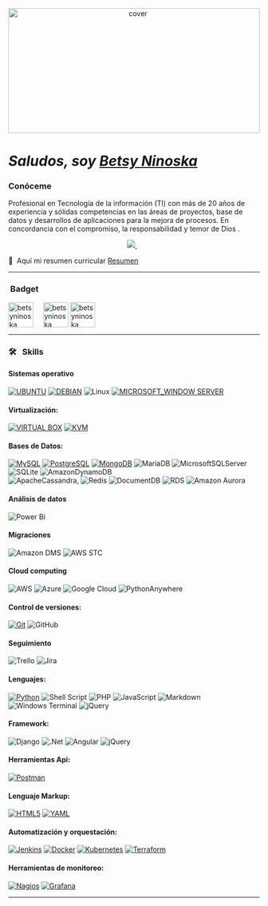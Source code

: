 <div align="center">
<img width="100%" height = "250px" src="https://media.licdn.com/dms/image/D4E16AQEHWK1n0XUfpA/profile-displaybackgroundimage-shrink_350_1400/0/1670871068120?e=1723680000&v=beta&t=vvj_YOB9xn836EHxFTeT3KlO0Ss3X-7E60A3UbkYMDc" alt="cover" />
</div>

# *Saludos, soy [Betsy Ninoska](https://www.linkedin.com/in/betsy-ninoska-palencia/)*
### Conóceme
<div>

<p align="justify">

Profesional en Tecnología de la información (TI) con más de 20 años de experiencia y sólidas competencias en las áreas de proyectos, base de datos y desarrollos de aplicaciones para la mejora de procesos. En concordancia
con el compromiso, la responsabilidad y temor de Dios .

<p align='center'>
  <a href="https://www.linkedin.com/in/betsy-ninoska-palencia-1aa817123">
   <img src="https://img.shields.io/badge/linkedin-%230077B5.svg?&style=for-the-badge&logo=linkedin&logoColor=white" />
  </a>&nbsp;&nbsp;
  
</p>

📄 &nbsp;Aquí mi resumen curricular [Resumen]([https://](https://betsyninoska.github.io/)) 

</p>
</div>
<hr>




<h3 align="left"> &nbsp;Badget</h3>
<p align="left">
<a href="https://www.credly.com/users/betsy-ninoska/badges" target="blank"><img align="center" src="https://img.icons8.com/?size=100&id=imamZukNSZr3&format=png&color=000000" alt="betsyninoska" height="50" width="50" /></a> &nbsp;&nbsp;&nbsp;
<a href="https://learn.microsoft.com/es-es/users/betsypalencia-3192/transcript/d954qclqkqx5x4k" target="blank"><img align="center" src="https://img.icons8.com/?size=100&id=22989&format=png&color=000000" alt="betsyninoska" height="50" width="50" /></a>
<a href="https://www.cloudskillsboost.google/public_profiles/bab48b2c-0a30-4724-9b99-f0abea9e5d2f" target="blank"><img align="center" src="https://img.icons8.com/?size=100&id=WHRLQdbEXQ16&format=png&color=000000" alt="betsyninoska" height="50" width="50" /></a>

</p>

<hr>


<h3 align="left">🛠 &nbsp; Skills</h3>

#### Sistemas operativo
[![UBUNTU](https://img.shields.io/badge/UBUNTU-EB6F1F?style=for-the-badge&logo=ubuntu&logoColor=white)](https://ubuntu.com/) [![DEBIAN](https://img.shields.io/badge/DEBIAN-A3002E?style=for-the-badge&logo=debian&logoColor=white)](https://www.debian.org/index.es.html) ![Linux](https://img.shields.io/badge/Linux-FCC624?style=for-the-badge&logo=linux&logoColor=black) [![MICROSOFT_WINDOW SERVER](https://img.shields.io/badge/MICROSOFT_WINDOW_SERVER-0067B8?style=for-the-badge&logo=windows&logoColor=white)](https://www.microsoft.com/es-es/windows-server)

#### Virtualización:
[![VIRTUAL BOX](https://img.shields.io/badge/VIRTUAL_BOX-173761?style=for-the-badge&logo=virtualbox&logoColor=white)](https://www.virtualbox.org/) [![KVM](https://img.shields.io/badge/KVM-CC0000?style=for-the-badge&logo=kvm&logoColor=white)](https://www.linux-kvm.org/page/Main_Page)

#### Bases de Datos:
[![MySQL](https://img.shields.io/badge/MySQL-00000F?style=for-the-badge&logo=mysql&logoColor=white)](https://www.mysql.com/) [![PostgreSQL](https://img.shields.io/badge/PostgreSQL-31648C?style=for-the-badge&logo=postgresql&logoColor=white)](https://www.postgresql.org/) [![MongoDB](https://img.shields.io/badge/MongoDB-4EA94B?style=for-the-badge&logo=mongodb&logoColor=white)](https://www.mongodb.com/) ![MariaDB](https://img.shields.io/badge/MariaDB-003545?style=for-the-badge&logo=mariadb&logoColor=white)
![MicrosoftSQLServer](https://img.shields.io/badge/Microsoft%20SQL%20Server-CC2927?style=for-the-badge&logo=microsoft%20sql%20server&logoColor=white) ![SQLite](https://img.shields.io/badge/sqlite-%2307405e.svg?style=for-the-badge&logo=sqlite&logoColor=white)
![AmazonDynamoDB](https://img.shields.io/badge/Amazon%20DynamoDB-4053D6?style=for-the-badge&logo=Amazon%20DynamoDB&logoColor=white)  
![ApacheCassandra](https://img.shields.io/badge/cassandra-%231287B1.svg?style=for-the-badge&logo=apache-cassandra&logoColor=white), ![Redis](https://img.shields.io/badge/redis-%23DD0031.svg?style=for-the-badge&logo=redis&logoColor=white)
![DocumentDB](https://img.shields.io/badge/Amazon%20DocumentDB-C925D1.svg?style=for-the-badge&logo=Amazon-DocumentDB&logoColor=white)
![RDS](https://img.shields.io/badge/Amazon%20RDS-527FFF.svg?style=for-the-badge&logo=Amazon-RDS&logoColor=white)
![Amazon Aurora](https://img.shields.io/badge/amazon-aurora)


#### Análisis de datos

![Power Bi](https://img.shields.io/badge/power_bi-F2C811?style=for-the-badge&logo=powerbi&logoColor=black)

#### Migraciones
![Amazon DMS](https://img.shields.io/badge/amazon-DMS)
![AWS STC](https://img.shields.io/badge/AWS-STC)



#### Cloud computing
![AWS](https://img.shields.io/badge/AWS-%23FF9900.svg?style=for-the-badge&logo=amazon-aws&logoColor=white) ![Azure](https://img.shields.io/badge/azure-%230072C6.svg?style=for-the-badge&logo=microsoftazure&logoColor=white) ![Google Cloud](https://img.shields.io/badge/GoogleCloud-%234285F4.svg?style=for-the-badge&logo=google-cloud&logoColor=white) ![PythonAnywhere](https://img.shields.io/badge/pythonanywhere-%232F9FD7.svg?style=for-the-badge&logo=pythonanywhere&logoColor=151515)

#### Control de versiones:
[![Git](https://img.shields.io/badge/Git-F05032?style=for-the-badge&logo=git&logoColor=white)](https://git-scm.com/)
![GitHub](https://img.shields.io/badge/github-%23121011.svg?style=for-the-badge&logo=github&logoColor=white)

#### Seguimiento
![Trello](https://img.shields.io/badge/Trello-%23026AA7.svg?style=for-the-badge&logo=Trello&logoColor=white) 
![Jira](https://img.shields.io/badge/jira-%230A0FFF.svg?style=for-the-badge&logo=jira&logoColor=white)

#### Lenguajes:
[![Python](https://img.shields.io/badge/Python-366C9C?style=for-the-badge&logo=python&logoColor=white)](https://www.python.org/)
![Shell Script](https://img.shields.io/badge/shell_script-%23121011.svg?style=for-the-badge&logo=gnu-bash&logoColor=white)
![PHP](https://img.shields.io/badge/php-%23777BB4.svg?style=for-the-badge&logo=php&logoColor=white)
![JavaScript](https://img.shields.io/badge/javascript-%23323330.svg?style=for-the-badge&logo=javascript&logoColor=%23F7DF1E)
![Markdown](https://img.shields.io/badge/markdown-%23000000.svg?style=for-the-badge&logo=markdown&logoColor=white)
![Windows Terminal](https://img.shields.io/badge/Windows%20Terminal-%234D4D4D.svg?style=for-the-badge&logo=windows-terminal&logoColor=white)
![jQuery](https://img.shields.io/badge/jquery-%230769AD.svg?style=for-the-badge&logo=jquery&logoColor=white)


#### Framework:
![Django](https://img.shields.io/badge/django-%23092E20.svg?style=for-the-badge&logo=django&logoColor=white)
![.Net](https://img.shields.io/badge/.NET-5C2D91?style=for-the-badge&logo=.net&logoColor=white)
![Angular](https://img.shields.io/badge/angular-%23DD0031.svg?style=for-the-badge&logo=angular&logoColor=white)
![jQuery](https://img.shields.io/badge/jquery-%230769AD.svg?style=for-the-badge&logo=jquery&logoColor=white)


#### Herramientas Api:
[![Postman](https://img.shields.io/badge/Postman-FF6C37?style=for-the-badge&logo=postman&logoColor=white)](https://www.postman.com/) 


#### Lenguaje Markup:
[![HTML5](https://img.shields.io/badge/HTML5-E34F26?style=for-the-badge&logo=html5&logoColor=white)](https://www.w3schools.com/html/) [![YAML](https://img.shields.io/badge/YAML-000000?style=for-the-badge&logo=yaml&logoColor=white)](https://yaml.org/)



#### Automatización y orquestación:
[![Jenkins](https://img.shields.io/badge/Jenkins-334D5A?style=for-the-badge&logo=jenkins&logoColor=white)](https://www.jenkins.io/) [![Docker](https://img.shields.io/badge/Docker-0073EC?style=for-the-badge&logo=docker&logoColor=white)](https://www.docker.com/) [![Kubernetes](https://img.shields.io/badge/Kubernetes-326DE6?style=for-the-badge&logo=kubernetes&logoColor=white)](https://kubernetes.io/es/) [![Terraform](https://img.shields.io/badge/Terraform-7B42BC?style=for-the-badge&logo=terraform&logoColor=white)](https://www.terraform.io/) 

#### Herramientas de monitoreo:
[![Nagios](https://img.shields.io/badge/Nagios-EE1C25?style=for-the-badge&logo=nagios&logoColor=white)](https://www.nagios.org/) [![Grafana](https://img.shields.io/badge/Grafana-000000?style=for-the-badge&logo=grafana&logoColor=white)](https://www.nagios.org/)
<hr>

